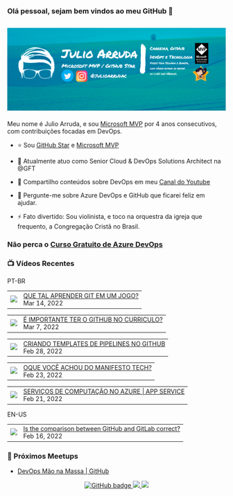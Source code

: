 ### Olá pessoal, sejam bem vindos ao meu GitHub 👋

## [![Julio Arruda Header](https://raw.githubusercontent.com/julioarruda/julioarruda/master/fundo%20github.png)](https://youtube.com/user/julioarrudac)
Meu nome é Julio Arruda, e sou [Microsoft MVP](https://mvp.microsoft.com/pt-br/PublicProfile/5002557?fullName=Julio%20%20Arruda) por 4 anos consecutivos, com contribuições focadas em DevOps.


- ⭐ Sou [GitHub Star](https://stars.github.com/profiles/julioarruda) e [Microsoft MVP](https://mvp.microsoft.com/pt-br/PublicProfile/5002557?fullName=Julio%20%20Arruda)

- 🔭 Atualmente atuo como Senior Cloud & DevOps Solutions Architect na @GFT

- 👯 Compartilho conteúdos sobre DevOps em meu [Canal do Youtube](https://youtube.com/user/julioarrudac)

- 💬 Pergunte-me sobre Azure DevOps e GitHub que ficarei feliz em ajudar.

- ⚡ Fato divertido: Sou violinista, e toco na orquestra da igreja que frequento, a Congregação Cristã no Brasil.


### Não perca o [Curso Gratuito de Azure DevOps](https://github.com/julioarruda/Curso-Azure-DevOps)


### 📺 Vídeos Recentes

PT-BR

<!-- YOUTUBE:START --><table><tr><td><a href="https://www.youtube.com/watch?v=AHU8XrWjBOs"><img width="140px" src="https://i.ytimg.com/vi/AHU8XrWjBOs/mqdefault.jpg"></a></td>
<td><a href="https://www.youtube.com/watch?v=AHU8XrWjBOs">QUE TAL APRENDER GIT EM UM JOGO?</a><br/>Mar 14, 2022</td></tr></table>
<table><tr><td><a href="https://www.youtube.com/watch?v=MhtKI2RuJLE"><img width="140px" src="https://i.ytimg.com/vi/MhtKI2RuJLE/mqdefault.jpg"></a></td>
<td><a href="https://www.youtube.com/watch?v=MhtKI2RuJLE">É IMPORTANTE TER O GITHUB NO CURRICULO?</a><br/>Mar 7, 2022</td></tr></table>
<table><tr><td><a href="https://www.youtube.com/watch?v=jhJ7y3GQvjE"><img width="140px" src="https://i.ytimg.com/vi/jhJ7y3GQvjE/mqdefault.jpg"></a></td>
<td><a href="https://www.youtube.com/watch?v=jhJ7y3GQvjE">CRIANDO TEMPLATES DE PIPELINES NO GITHUB</a><br/>Feb 28, 2022</td></tr></table>
<table><tr><td><a href="https://www.youtube.com/watch?v=vHLF3jlJgpc"><img width="140px" src="https://i.ytimg.com/vi/vHLF3jlJgpc/mqdefault.jpg"></a></td>
<td><a href="https://www.youtube.com/watch?v=vHLF3jlJgpc">OQUE VOCÊ ACHOU DO MANIFESTO TECH?</a><br/>Feb 23, 2022</td></tr></table>
<table><tr><td><a href="https://www.youtube.com/watch?v=qXHG9iLRtC8"><img width="140px" src="https://i.ytimg.com/vi/qXHG9iLRtC8/mqdefault.jpg"></a></td>
<td><a href="https://www.youtube.com/watch?v=qXHG9iLRtC8">SERVIÇOS DE COMPUTAÇÃO NO AZURE | APP SERVICE</a><br/>Feb 21, 2022</td></tr></table>
<!-- YOUTUBE:END -->

EN-US
<!-- YOUTUBEEN:START --><table><tr><td><a href="https://www.youtube.com/watch?v=wHo1ftsyzNE"><img width="140px" src="https://i.ytimg.com/vi/wHo1ftsyzNE/mqdefault.jpg"></a></td>
<td><a href="https://www.youtube.com/watch?v=wHo1ftsyzNE">Is the comparison between GitHub and GitLab correct?</a><br/>Feb 16, 2022</td></tr></table>
<!-- YOUTUBEEN:END -->

### 🚀  Próximos Meetups

<!-- MEETUP:START -->
- [DevOps Mão na Massa | GitHub](https://www.meetup.com/Net-Vale/events/283367215/)
<!-- MEETUP:END -->


<p align="center">
  <a href="https://github.com/julioarruda?tab=followers">
    <img src="https://img.shields.io/github/followers/julioarruda?label=Followers&logo=GitHub&style=for-the-badge" alt="GitHub badge" />
  </a>
  <a href="http://twitter.com/julioarrudac">
    <img src="https://img.shields.io/twitter/follow/julioarrudac?label=Twitter&logo=twitter&style=for-the-badge" />
  </a>
  <a href="http://youtube.com/c/julioarruda?sub_confirmation=1">
    <img src="https://img.shields.io/youtube/views/4BYlkYtHNus?label=YouTube&logo=YouTube&style=for-the-badge" />
  </a>
</p>

<!--
**julioarruda/julioarruda** is a ✨ _special_ ✨ repository because its `README.md` (this file) appears on your GitHub profile.

Here are some ideas to get you started:

- 🔭 I’m currently working on ...
- 🌱 I’m currently learning ...
- 👯 I’m looking to collaborate on ...
- 🤔 I’m looking for help with ...
- 💬 Ask me about ...
- 📫 How to reach me: ...
- 😄 Pronouns: ...
- ⚡ Fun fact: ...
-->
